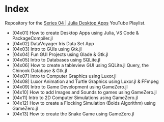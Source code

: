 # Index

Repository for the [Series 04 | Julia Desktop Apps](https://www.youtube.com/watch?v=jjJ2xHpxwHg&list=PLhQ2JMBcfAshlykxhEOLE3X-Izxyc1Nwu) YouTube Playlist.

* [04x01] How to create Desktop Apps using Julia, VS Code & PackageCompiler.jl
* [04x02] DataVoyager Iris Data Set App
* [04x03] Intro to GUIs using Gtk.jl
* [04x04] Fun GUI Projects using Glade & Gtk.jl
* [04x05] Intro to Databases using SQLite.jl
* [04x06] How to create a tableview GUI using SQLite.jl Query, the Chinook Database & Gtk.jl
* [04x07] Intro to Computer Graphics using Luxor.jl
* [04x08] Luxor Animation and Turtle Graphics using Luxor.jl & FFmpeg
* [04x09] Intro to Game Development using GameZero.jl
* [04x10] How to add Images and Sounds to games using GameZero.jl
* [04x11] Intro to 2D Computer Simulations using GameZero.jl
* [04x12] How to create a Flocking Simulation (Boids Algorithm) using GameZero.jl
* [04x13] How to create the Snake Game using GameZero.jl
